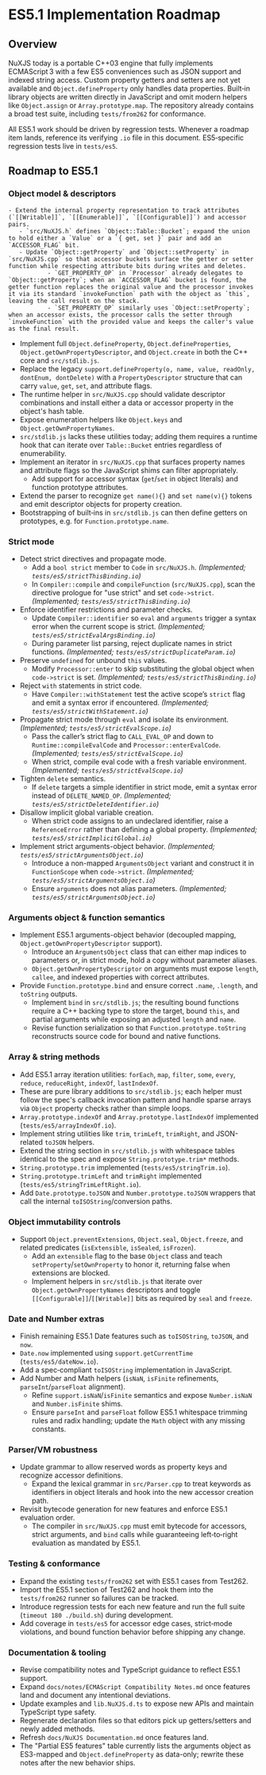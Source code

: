 # ES5.1 Implementation Roadmap

## Overview
NuXJS today is a portable C++03 engine that fully implements ECMAScript 3 with a few ES5 conveniences such as JSON support and indexed string access. Custom property getters and setters are not yet available and `Object.defineProperty` only handles data properties. Built‑in library objects are written directly in JavaScript and omit modern helpers like `Object.assign` or `Array.prototype.map`. The repository already contains a broad test suite, including `tests/from262` for conformance.

All ES5.1 work should be driven by regression tests. Whenever a roadmap item lands, reference its verifying `.io` file in this document.
ES5‑specific regression tests live in `tests/es5`.

## Roadmap to ES5.1

### Object model & descriptors
	- Extend the internal property representation to track attributes (`[[Writable]]`, `[[Enumerable]]`, `[[Configurable]]`) and accessor pairs.
       - `src/NuXJS.h` defines `Object::Table::Bucket`; expand the union to hold either a `Value` or a `{ get, set }` pair and add an `ACCESSOR_FLAG` bit.
       - Update `Object::getProperty` and `Object::setProperty` in `src/NuXJS.cpp` so that accessor buckets surface the getter or setter function while respecting attribute bits during writes and deletes.
               - `GET_PROPERTY_OP` in `Processor` already delegates to `Object::getProperty`; when an `ACCESSOR_FLAG` bucket is found, the getter function replaces the original value and the processor invokes it via its standard `invokeFunction` path with the object as `this`, leaving the call result on the stack.
               - `SET_PROPERTY_OP` similarly uses `Object::setProperty`; when an accessor exists, the processor calls the setter through `invokeFunction` with the provided value and keeps the caller's value as the final result.
- Implement full `Object.defineProperty`, `Object.defineProperties`, `Object.getOwnPropertyDescriptor`, and `Object.create` in both the C++ core and `src/stdlib.js`.
- Replace the legacy `support.defineProperty(o, name, value, readOnly, dontEnum, dontDelete)` with a `PropertyDescriptor` structure that can carry `value`, `get`, `set`, and attribute flags.
- The runtime helper in `src/NuXJS.cpp` should validate descriptor combinations and install either a data or accessor property in the object's hash table.
- Expose enumeration helpers like `Object.keys` and `Object.getOwnPropertyNames`.
- `src/stdlib.js` lacks these utilities today; adding them requires a runtime hook that can iterate over `Table::Bucket` entries regardless of enumerability.
- Implement an iterator in `src/NuXJS.cpp` that surfaces property names and attribute flags so the JavaScript shims can filter appropriately.
	- Add support for accessor syntax (`get`/`set` in object literals) and function prototype attributes.
- Extend the parser to recognize `get name(){}` and `set name(v){}` tokens and emit descriptor objects for property creation.
- Bootstrapping of built‑ins in `src/stdlib.js` can then define getters on prototypes, e.g. for `Function.prototype.name`.

### Strict mode
- Detect strict directives and propagate mode.
    - Add a `bool strict` member to `Code` in `src/NuXJS.h`. *(Implemented; `tests/es5/strictThisBinding.io`)*
    - In `Compiler::compile` and `compileFunction` (`src/NuXJS.cpp`), scan the directive prologue for "use strict" and set `code->strict`. *(Implemented; `tests/es5/strictThisBinding.io`)*
- Enforce identifier restrictions and parameter checks.
   - Update `Compiler::identifier` so `eval` and `arguments` trigger a syntax error when the current scope is strict. *(Implemented; `tests/es5/strictEvalArgsBinding.io`)*
   - During parameter list parsing, reject duplicate names in strict functions. *(Implemented; `tests/es5/strictDuplicateParam.io`)*
- Preserve `undefined` for unbound `this` values.
    - Modify `Processor::enter` to skip substituting the global object when `code->strict` is set. *(Implemented; `tests/es5/strictThisBinding.io`)*
- Reject `with` statements in strict code.
    - Have `Compiler::withStatement` test the active scope’s `strict` flag and emit a syntax error if encountered. *(Implemented; `tests/es5/strictWithStatement.io`)*
- Propagate strict mode through `eval` and isolate its environment. *(Implemented; `tests/es5/strictEvalScope.io`)*
    - Pass the caller’s strict flag to `CALL_EVAL_OP` and down to `Runtime::compileEvalCode` and `Processor::enterEvalCode`. *(Implemented; `tests/es5/strictEvalScope.io`)*
    - When strict, compile eval code with a fresh variable environment. *(Implemented; `tests/es5/strictEvalScope.io`)*
- Tighten `delete` semantics.
    - If `delete` targets a simple identifier in strict mode, emit a syntax error instead of `DELETE_NAMED_OP`. *(Implemented; `tests/es5/strictDeleteIdentifier.io`)*
- Disallow implicit global variable creation.
   - When strict code assigns to an undeclared identifier, raise a `ReferenceError` rather than defining a global property. *(Implemented; `tests/es5/strictImplicitGlobal.io`)*
- Implement strict arguments-object behavior. *(Implemented; `tests/es5/strictArgumentsObject.io`)*
    - Introduce a non-mapped `ArgumentsObject` variant and construct it in `FunctionScope` when `code->strict`. *(Implemented; `tests/es5/strictArgumentsObject.io`)*
    - Ensure `arguments` does not alias parameters. *(Implemented; `tests/es5/strictArgumentsObject.io`)*

### Arguments object & function semantics
- Implement ES5.1 arguments-object behavior (decoupled mapping, `Object.getOwnPropertyDescriptor` support).
	- Introduce an `ArgumentsObject` class that can either map indices to parameters or, in strict mode, hold a copy without parameter aliases.
	- `Object.getOwnPropertyDescriptor` on arguments must expose `length`, `callee`, and indexed properties with correct attributes.
- Provide `Function.prototype.bind` and ensure correct `.name`, `.length`, and `toString` outputs.
	- Implement `bind` in `src/stdlib.js`; the resulting bound functions require a C++ backing type to store the target, bound `this`, and partial arguments while exposing an adjusted `length` and `name`.
	- Revise function serialization so that `Function.prototype.toString` reconstructs source code for bound and native functions.

### Array & string methods
- Add ES5.1 array iteration utilities: `forEach`, `map`, `filter`, `some`, `every`, `reduce`, `reduceRight`, `indexOf`, `lastIndexOf`.
- These are pure library additions to `src/stdlib.js`; each helper must follow the spec's callback invocation pattern and handle sparse arrays via `Object` property checks rather than simple loops.
 - `Array.prototype.indexOf` and `Array.prototype.lastIndexOf` implemented (`tests/es5/arrayIndexOf.io`).
- Implement string utilities like `trim`, `trimLeft`, `trimRight`, and JSON-related `toJSON` helpers.
- Extend the string section in `src/stdlib.js` with whitespace tables identical to the spec and expose `String.prototype.trim*` methods.
 - `String.prototype.trim` implemented (`tests/es5/stringTrim.io`).
 - `String.prototype.trimLeft` and `trimRight` implemented (`tests/es5/stringTrimLeftRight.io`).
- Add `Date.prototype.toJSON` and `Number.prototype.toJSON` wrappers that call the internal `toISOString`/conversion paths.

### Object immutability controls
- Support `Object.preventExtensions`, `Object.seal`, `Object.freeze`, and related predicates (`isExtensible`, `isSealed`, `isFrozen`).
	- Add an `extensible` flag to the base `Object` class and teach `setProperty`/`setOwnProperty` to honor it, returning false when extensions are blocked.
	- Implement helpers in `src/stdlib.js` that iterate over `Object.getOwnPropertyNames` descriptors and toggle `[[Configurable]]`/`[[Writable]]` bits as required by `seal` and `freeze`.

### Date and Number extras
- Finish remaining ES5.1 Date features such as `toISOString`, `toJSON`, and `now`.
 - `Date.now` implemented using `support.getCurrentTime` (`tests/es5/dateNow.io`).
- Add a spec‑compliant `toISOString` implementation in JavaScript.
- Add Number and Math helpers (`isNaN`, `isFinite` refinements, `parseInt`/`parseFloat` alignment).
	- Refine `support.isNaN`/`isFinite` semantics and expose `Number.isNaN` and `Number.isFinite` shims.
	- Ensure `parseInt` and `parseFloat` follow ES5.1 whitespace trimming rules and radix handling; update the `Math` object with any missing constants.

### Parser/VM robustness
- Update grammar to allow reserved words as property keys and recognize accessor definitions.
	- Expand the lexical grammar in `src/Parser.cpp` to treat keywords as identifiers in object literals and hook into the new accessor creation path.
- Revisit bytecode generation for new features and enforce ES5.1 evaluation order.
	- The compiler in `src/NuXJS.cpp` must emit bytecode for accessors, strict arguments, and `bind` calls while guaranteeing left‑to‑right evaluation as mandated by ES5.1.

### Testing & conformance
- Expand the existing `tests/from262` set with ES5.1 cases from Test262.
- Import the ES5.1 section of Test262 and hook them into the `tests/from262` runner so failures can be tracked.
- Introduce regression tests for each new feature and run the full suite (`timeout 180 ./build.sh`) during development.
 - Add coverage in `tests/es5` for accessor edge cases, strict‑mode violations, and bound function behavior before shipping any change.

### Documentation & tooling
- Revise compatibility notes and TypeScript guidance to reflect ES5.1 support.
- Expand `docs/notes/ECMAScript Compatibility Notes.md` once features land and document any intentional deviations.
- Update examples and `lib.NuXJS.d.ts` to expose new APIs and maintain TypeScript type safety.
- Regenerate declaration files so that editors pick up getters/setters and newly added methods.
- Refresh `docs/NuXJS Documentation.md` once features land.
- The "Partial ES5 features" table currently lists the arguments object as ES3-mapped and `Object.defineProperty` as data-only; rewrite these notes after the new behavior ships.
